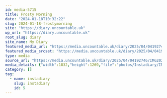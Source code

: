 ```yaml
---
id: media-5715
title: Frosty Morning
date: "2024-01-18T10:32:22"
slug: 2024-01-18-frostymorning
site: "https://diary.uncountable.uk"
wp_url: "https://diary.uncountable.uk"
root_slug: diary
site_name: My Diary
featured_media_url: "https://media.uncountable.uk/diary/2025/04/04192746/IMG20240118103222-edited.webp"
featured_media_srcset: "https://media.uncountable.uk/diary/2025/04/04192746/IMG20240118103222-edited-300x208.webp 300w, https://media.uncountable.uk/diary/2025/04/04192746/IMG20240118103222-edited-1024x709.webp 1024w, https://media.uncountable.uk/diary/2025/04/04192746/IMG20240118103222-edited-150x150.webp 150w, https://media.uncountable.uk/diary/2025/04/04192746/IMG20240118103222-edited-640x443.webp 640w, https://media.uncountable.uk/diary/2025/04/04192746/IMG20240118103222-edited.webp 1832w"
type: media
source_url: "https://media.uncountable.uk/diary/2025/04/04192746/IMG20240118103222-edited.webp"
media_details: {"width":1832,"height":1269,"file":"photos/Instadiary/IMG20240118103222-edited.webp","filesize":191342,"sizes":{"medium":{"file":"IMG20240118103222-edited-300x208.webp","width":300,"height":208,"filesize":24468,"mime_type":"image/webp","source_url":"https://media.uncountable.uk/diary/2025/04/04192746/IMG20240118103222-edited-300x208.webp"},"large":{"file":"IMG20240118103222-edited-1024x709.webp","width":1024,"height":709,"filesize":198564,"mime_type":"image/webp","source_url":"https://media.uncountable.uk/diary/2025/04/04192746/IMG20240118103222-edited-1024x709.webp"},"thumbnail":{"file":"IMG20240118103222-edited-150x150.webp","width":150,"height":150,"filesize":9570,"mime_type":"image/webp","source_url":"https://media.uncountable.uk/diary/2025/04/04192746/IMG20240118103222-edited-150x150.webp"},"mobwidth":{"file":"IMG20240118103222-edited-640x443.webp","width":640,"height":443,"filesize":93838,"mime_type":"image/webp","source_url":"https://media.uncountable.uk/diary/2025/04/04192746/IMG20240118103222-edited-640x443.webp"},"full":{"file":"IMG20240118103222-edited.webp","width":1832,"height":1269,"mime_type":"image/webp","source_url":"https://media.uncountable.uk/diary/2025/04/04192746/IMG20240118103222-edited.webp"}},"image_meta":{"aperture":"0","credit":"","camera":"","caption":"","created_timestamp":"0","copyright":"","focal_length":"0","iso":"0","shutter_speed":"0","title":"","orientation":"0","keywords":[]}}
category: []
tag:
  - name: instadiary
    slug: instadiary
    id: 5
---
```


